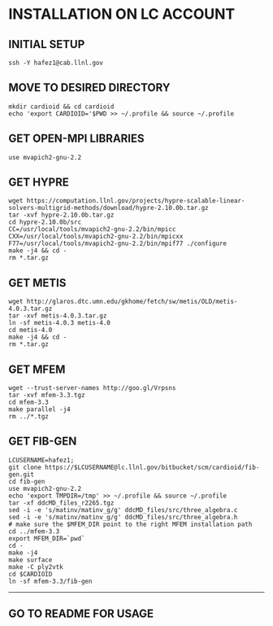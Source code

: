 # INSTALLATION ON LC ACCOUNT

## INITIAL SETUP
~~~
ssh -Y hafez1@cab.llnl.gov
~~~

## MOVE TO DESIRED DIRECTORY
~~~
mkdir cardioid && cd cardioid
echo 'export CARDIOID='$PWD >> ~/.profile && source ~/.profile
~~~

## GET OPEN-MPI LIBRARIES
~~~
use mvapich2-gnu-2.2
~~~

## GET HYPRE
~~~
wget https://computation.llnl.gov/projects/hypre-scalable-linear-solvers-multigrid-methods/download/hypre-2.10.0b.tar.gz
tar -xvf hypre-2.10.0b.tar.gz
cd hypre-2.10.0b/src
CC=/usr/local/tools/mvapich2-gnu-2.2/bin/mpicc CXX=/usr/local/tools/mvapich2-gnu-2.2/bin/mpicxx F77=/usr/local/tools/mvapich2-gnu-2.2/bin/mpif77 ./configure
make -j4 && cd -
rm *.tar.gz
~~~

## GET METIS
~~~
wget http://glaros.dtc.umn.edu/gkhome/fetch/sw/metis/OLD/metis-4.0.3.tar.gz
tar -xvf metis-4.0.3.tar.gz
ln -sf metis-4.0.3 metis-4.0
cd metis-4.0
make -j4 && cd -
rm *.tar.gz
~~~

## GET MFEM
~~~
wget --trust-server-names http://goo.gl/Vrpsns
tar -xvf mfem-3.3.tgz
cd mfem-3.3
make parallel -j4
rm ../*.tgz
~~~

## GET FIB-GEN
~~~
LCUSERNAME=hafez1;
git clone https://$LCUSERNAME@lc.llnl.gov/bitbucket/scm/cardioid/fib-gen.git
cd fib-gen
use mvapich2-gnu-2.2
echo 'export TMPDIR=/tmp' >> ~/.profile && source ~/.profile
tar -xf ddcMD_files_r2265.tgz
sed -i -e 's/matinv/matinv_g/g' ddcMD_files/src/three_algebra.c 
sed -i -e 's/matinv/matinv_g/g' ddcMD_files/src/three_algebra.h
# make sure the $MFEM_DIR point to the right MFEM installation path 
cd ../mfem-3.3
export MFEM_DIR=`pwd`
cd -
make -j4
make surface
make -C ply2vtk
cd $CARDIOID
ln -sf mfem-3.3/fib-gen
~~~

---

## GO TO README FOR USAGE
